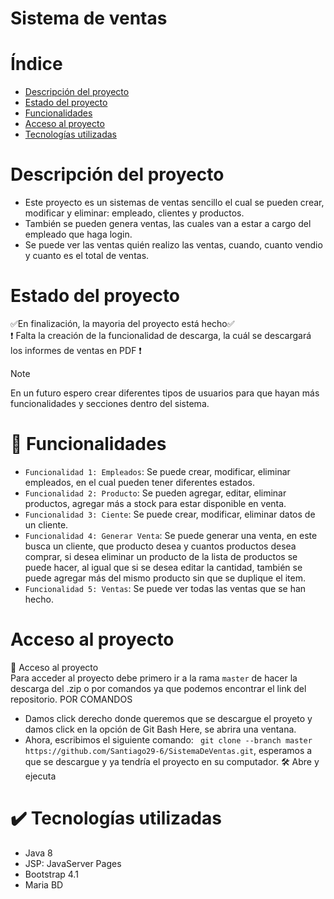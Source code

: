 # Sistema de ventas
# Índice
* [Descripción del proyecto](#Descripción-del-proyecto)
* [Estado del proyecto](#Estado-del-proyecto)
* [Funcionalidades](#hammer-Funcionalidades)
* [Acceso al proyecto](#Acceso-al-proyecto)
* [Tecnologías utilizadas](#heavy_check_mark-tecnologías-utilizadas)
# Descripción del proyecto
* Este proyecto es un sistemas de ventas sencillo el cual se pueden crear, modificar y eliminar: empleado, clientes y productos.
* También se pueden genera ventas, las cuales van a estar a cargo del empleado que haga login.
* Se puede ver las ventas quién realizo las ventas, cuando, cuanto vendio y cuanto es el total de ventas.
# Estado del proyecto
:white_check_mark:En finalización, la mayoria del proyecto está hecho:white_check_mark: <br/>
:heavy_exclamation_mark: Falta la creación de la funcionalidad de descarga, la cuál se descargará los informes de ventas en PDF :heavy_exclamation_mark: <br/>
> [!NOTE]
> En un futuro espero crear diferentes tipos de usuarios para que hayan más funcionalidades y secciones dentro del sistema.
# :hammer: Funcionalidades
- `Funcionalidad 1: Empleados`: Se puede crear, modificar, eliminar empleados, en el cual pueden tener diferentes estados.
- `Funcionalidad 2: Producto`: Se pueden agregar, editar, eliminar productos, agregar más a stock para estar disponible en venta.
- `Funcionalidad 3: Ciente`: Se puede crear, modificar, eliminar datos de un cliente.
- `Funcionalidad 4: Generar Venta`: Se puede generar una venta, en este busca un cliente, que producto desea y cuantos productos desea comprar, si desea eliminar un producto de la lista de productos se puede hacer, al igual que si se desea editar la cantidad, también se puede agregar más del mismo producto sin que se duplique el item.
- `Funcionalidad 5: Ventas`: Se puede ver todas las ventas que se han hecho.
# Acceso al proyecto
:file_folder: Acceso al proyecto<br/>
Para acceder al proyecto debe primero ir a la rama `master` de hacer la descarga del .zip o por comandos ya que podemos encontrar el link del repositorio.
POR COMANDOS
* Damos click derecho donde queremos que se descargue el proyeto y damos click en la opción de Git Bash Here, se abrira una ventana.
* Ahora, escribimos el siguiente comando: ` git clone --branch master https://github.com/Santiago29-6/SistemaDeVentas.git`, esperamos a que se descargue y ya tendría el proyecto en su computador.
:hammer_and_wrench: Abre y ejecuta
# :heavy_check_mark: Tecnologías utilizadas
- Java 8
- JSP: JavaServer Pages
- Bootstrap 4.1
- Maria BD
